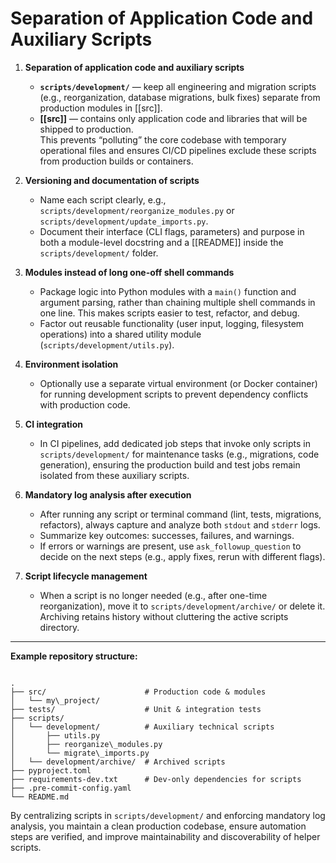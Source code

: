 # Separation of Application Code and Auxiliary Scripts

1. **Separation of application code and auxiliary scripts**

   * **`scripts/development/`** — keep all engineering and migration scripts (e.g., reorganization, database migrations, bulk fixes) separate from production modules in [[src]].  
   * **[[src]]** — contains only application code and libraries that will be shipped to production.  
     This prevents “polluting” the core codebase with temporary operational files and ensures CI/CD pipelines exclude these scripts from production builds or containers.

2. **Versioning and documentation of scripts**

   * Name each script clearly, e.g., `scripts/development/reorganize_modules.py` or `scripts/development/update_imports.py`.  
   * Document their interface (CLI flags, parameters) and purpose in both a module-level docstring and a [[README]] inside the `scripts/development/` folder.

3. **Modules instead of long one-off shell commands**

   * Package logic into Python modules with a `main()` function and argument parsing, rather than chaining multiple shell commands in one line. This makes scripts easier to test, refactor, and debug.  
   * Factor out reusable functionality (user input, logging, filesystem operations) into a shared utility module (`scripts/development/utils.py`).

4. **Environment isolation**

   * Optionally use a separate virtual environment (or Docker container) for running development scripts to prevent dependency conflicts with production code.

5. **CI integration**

   * In CI pipelines, add dedicated job steps that invoke only scripts in `scripts/development/` for maintenance tasks (e.g., migrations, code generation), ensuring the production build and test jobs remain isolated from these auxiliary scripts.

6. **Mandatory log analysis after execution**

   * After running any script or terminal command (lint, tests, migrations, refactors), always capture and analyze both `stdout` and `stderr` logs.  
   * Summarize key outcomes: successes, failures, and warnings.  
   * If errors or warnings are present, use `ask_followup_question` to decide on the next steps (e.g., apply fixes, rerun with different flags).

7. **Script lifecycle management**

   * When a script is no longer needed (e.g., after one-time reorganization), move it to `scripts/development/archive/` or delete it.  
     Archiving retains history without cluttering the active scripts directory.

---

**Example repository structure:**

```

.
├── src/                      # Production code & modules
│   └── my\_project/
├── tests/                    # Unit & integration tests
├── scripts/
│   └── development/          # Auxiliary technical scripts
│       ├── utils.py
│       ├── reorganize\_modules.py
│       └── migrate\_imports.py
│   └── development/archive/  # Archived scripts
├── pyproject.toml
├── requirements-dev.txt      # Dev-only dependencies for scripts
├── .pre-commit-config.yaml
└── README.md

```

By centralizing scripts in `scripts/development/` and enforcing mandatory log analysis, you maintain a clean production codebase, ensure automation steps are verified, and improve maintainability and discoverability of helper scripts.

